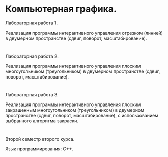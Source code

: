 # Компьютерная графика.

Лабораторная работа 1.

Реализация программы интерактивного управления отрезком (линией) в двумерном пространстве (сдвиг, поворот, масштабирование).
#
Лабораторная работа 2.

Реализация программы интерактивного управления плоским многоугольником (треугольником) в двумерном пространстве (сдвиг, поворот, масштабирование).
#
Лабораторная работа 3.

Реализация программы интерактивного управления плоским закрашенным многоугольником (треугольником) в двумерном пространстве (сдвиг, поворот, масштабирование), с использованием выбранного алгоритма закраски.
#
Второй семестр второго курса.

Язык программирования: С++.
